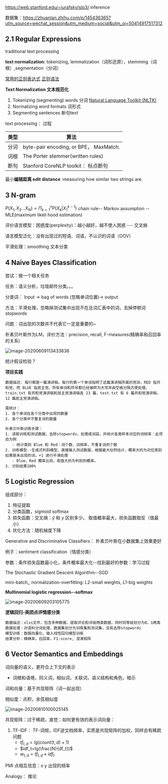 https://web.stanford.edu/~jurafsky/slp3/  inference

数据集：https://zhuanlan.zhihu.com/p/145436365?utm_source=wechat_session&utm_medium=social&utm_oi=50414917517312

## 2.1 Regular Expressions

 traditional text processing

**text normalization**: tokenizing, lemmatization（词形还原），stemming（词根）,segmentation（分词）

[常用的正则表达式](https://www.cnblogs.com/zxin/archive/2013/01/26/2877765.HTML)  [正则语法](https://docs.python.org/zh-cn/3/library/re.html)

**Text Normalization 文本规范化**

1. Tokenizing (segmenting) words  分词 [Natural Language Toolkit (NLTK)](http://www.nltk.org)
2. Normalizing word formats  词形式
3. Segmenting sentences  断句text

 text processing： 过程

| 类型 | 算法                                   |
| ---- | -------------------------------------- |
| 分词 | byte-pair encoding, or BPE， MaxMatch. |
| 词根 | The Porter stemmer(written rules)      |
| 断句 | Stanford CoreNLP toolkit： 标点断句    |



最小**编辑距离 edit distance** :measuring how similar two strings are.

## 3 N-gram

$P(X_1,X_2...X_N) = \Pi_{k=1}^{n}P(X_k|X_1^{k-1})$ chain rule-- Markov assumption -- MLE(maximum likeli hood estimation)

评价语言模型：困惑度(perplexity)：越小越好，越不使人困惑 --- 交叉熵

语言模型泛化：没有出现过的短语、词语，不认识的词语（OOV）

平滑处理：smoothing 文本分类

## 4 Naive Bayes Classification

尝试：做一个相关任务

任务：语义分析，垃圾邮件分类。。。

分类词： Input -> bag of words (忽略单词位置)-> output  

方法：平滑处理，忽略掉测试集中出现不在总词汇表中的词，去掉停顿词stopwords

问题：词出现的次数并不代表它一定是重要的~

朴素贝叶斯作为LM，评价方法：precision, recall, F-measures(精确率和召回率的关系)

![image-20200609113433636](C:\Users\liu\AppData\Roaming\Typora\typora-user-images\image-20200609113433636.png)

统计假设检验？

**项目实践**


```shell
数据描述: 每行都是一篇演讲稿，每行的第一个单词指明了这篇演讲稿所属的党派，RED 指共和党，而 BLUE 指民主党。所有单词和符号都已经被转为大写并由空格分隔方便处理。train.txt 有共和党演讲稿和民主党演讲稿各 23 篇，test.txt 有 6 篇共和党演讲稿，12 篇民主党演讲稿。

需统计：
1. 各个单词在各个分类中出现的数量
2. 各个分类中不重复词的数量

朴素贝叶斯训练步骤：
1. 读取训练和测试数据，去除stopwords，处理成词袋，并统计各类样本对应的词频率：此项目为例
   - 统计类别 Blue 和 Red：词个数，词频率，不重复词的个数
2. 训练模型--生成式判别模型，直接输入测试数据，根据最大似然估计，概率大的为对应类别如果是未出现的词，+1 进行平滑处理
   - Blue，Red 概率比较，取值大的为判别的概率。
3. 识别结果100%
```


## 5 Logistic Regression

组成部分：

1. 特征提取
2. 分类函数，sigmoid  softmax
3. 损失函数：交叉熵：$\hat y$ 和 $y$ 区别多少。 取值概率最大，损失函数取反（值最小）
4. 优化方法：随机梯度下降

Generative and Discriminative Classifiers： 朴素贝叶斯在小数据集上效果更好

例子：sentiment classification（情感分类）

参数：条件损失函数最小化，条件概率最大化--找到最好的参数：学习过程

The Stochastic Gradient Descent Algorithm--SGD

mini-batch,, normalization-overfitting: L2-small weights, L1-big weights

**Multinomial logistic regression--softmax**

![image-20200609203105775](C:\Users\liu\AppData\Roaming\Typora\typora-user-images\image-20200609203105775.png)

**逻辑回归-美团点评情感分类**

```shell
数据描述：xlxs文件，包含多种数据，提取评论和评级两类数据，同时将等级划分为0，1两类
数据处理：对语料分词处理，数据集划分为训练集和测试集，没有去除stopwords
模型训练：数据向量化，输入线性回归模型训练
结果分析：精确率，召回率，F1-score, 混淆矩阵
```

## 6 Vector Semantics and Embeddings

词向量的语义，更符合上下文的表示

- 词根和语境，同义词，相似词，关联词，语义结构和角色，暗示

词和向量：基于共现矩阵（词一起出现）

相似度：点积，余弦相似度

![image-20200610100025145](C:\Users\liu\AppData\Roaming\Typora\typora-user-images\image-20200610100025145.png)

共现矩阵：过于稀疏，直觉：如何更有效的表示词向量：

1. TF-IDF： TF-词频，IDF逆文档频率，实质是共现矩阵的加权，同样会有稀疏问题
   - $tf_{t,d}=lg(count(t,d)+1)$
   - $idf_t=lg(\frac{N}{df_t})$
   - $w_{t,d} = tf_{t,d}\times idf_t$

PMI 点相互信息：x y 出现的频率

Analogy： 推论